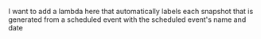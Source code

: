 I want to add a lambda here that automatically labels each snapshot that is generated from a scheduled event with the scheduled event's name and date
